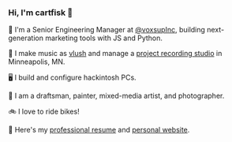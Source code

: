 ### Hi, I'm cartfisk 👋

🏢 I'm a Senior Engineering Manager at [@voxsupInc](https://github.com/voxsupInc), building next-generation marketing tools with JS and Python.

🎸 I make music as [vlush](https://youwont.bet) and manage a [project recording studio](https://no-shore.com) in Minneapolis, MN.

🖥 I build and configure hackintosh PCs.

🎨 I am a draftsman, painter, mixed-media artist, and photographer.

🚲 I love to ride bikes!

📄 Here's my [professional resume](https://cartfisk.com/assets/resume.pdf) and [personal website](https://cartfisk.com).
